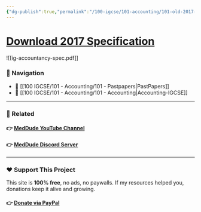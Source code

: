```yaml
---
{"dg-publish":true,"permalink":"/100-igcse/101-accounting/101-old-2017-syllabus/","created":"2025-06-19T04:29:55.599+03:00","updated":"2025-07-06T18:53:06.962+03:00"}
---
```


# [Download 2017 Specification](https://qualifications.pearson.com/content/dam/pdf/International%20GCSE/Accounting/2017/Specification-and-sample-assessments/ig-accountancy-spec.pdf)

![[ig-accountancy-spec.pdf]]

### 🧭 Navigation

- 📁 [[100 IGCSE/101 - Accounting/101 - Pastpapers\|PastPapers]]
- 📁 [[100 IGCSE/101 - Accounting/101 - Accounting\|Accounting-IGCSE]]

---
### 🔗 Related

#### 👉 [MedDude YouTube Channel](https://www.youtube.com/@MedDudee)
#### 👉 [MedDude Discord Server](https://discord.com/invite/gQw6Smx8nX)

--- 
### ❤️ Support This Project

This site is **100% free**, no ads, no paywalls. If my resources helped you, donations keep it alive and growing.  
#### 👉 **[Donate via PayPal](https://www.paypal.com/donate/?hosted_button_id=S5N6JJWSWU8MQ)**  


